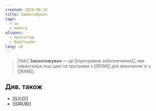 ```yaml
---
created: 2025-08-18
title: Завантажувач
tags:
  - os
  - memory
aliases:
  - bootstrap
  - Bootloader
lang: uk
---
```

> [!tldr]
> **Завантажувач** — це [[програмне забезпечення]], яке завантажує інші дані та програми з [[ROM]] для виконання їх у [[RAM]]. 

## Див. також

- [[LILO]]
- [[GRUB]]